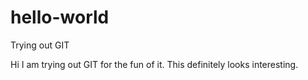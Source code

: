 # hello-world
Trying out GIT

Hi I am trying out GIT for the fun of it. This definitely looks interesting.
